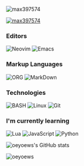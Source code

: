 <p align="left"> <img src="https://komarev.com/ghpvc/?username=oeyoews&label=Profile%20views&color=0e75b6&style=flat" alt="max397574" /> </p>

<p align="left"> <a href="https://github.com/ryo-ma/github-profile-trophy"><img src="https://github-profile-trophy.vercel.app/?username=oeyoews" alt="max397574" /></a> </p>

<h3>Editors</h4>
<p>
  <img src="https://img.shields.io/badge/Neovim-57A143?logo=neovim&logoColor=white&style=for-the-badge" alt="Neovim" />
  <img src="https://img.shields.io/badge/Emacs-7F5AB6?logo=gnu-emacs&logoColor=white&style=for-the-badge" alt="Emacs" />
</p>

<h3>Markup Languages</h5>
<p>
  <img src="https://img.shields.io/badge/ORG-d474c9?style=for-the-badge&logo=org&logoColor=white" alt="ORG" />
  <img src="https://img.shields.io/badge/Markdown-000000?style=for-the-badge&logo=markdown&logoColor=white" alt="MarkDown" />
</p> 


<h3>Technologies</h3>
<p>
  <img src="https://img.shields.io/badge/SHELL-121011?style=for-the-badge&logo=gnu-bash&logoColor=white" alt="BASH" />
  <img src="https://img.shields.io/badge/Linux-FCC624?style=for-the-badge&logo=linux&logoColor=black" alt="Linux" />
  <img src="https://img.shields.io/badge/Git-F05032?style=for-the-badge&logo=git&logoColor=white" alt="Git" />
</p>

<h3>I'm currently learning</h3>
<p>
  <img src="https://img.shields.io/badge/LUA-2c2cc7?style=for-the-badge&logo=lua&logoColor=white" alt="Lua" />
  <img src="https://img.shields.io/badge/JavaScript-F7DF1E?style=for-the-badge&logo=javascript&logoColor=black" alt="JavaScript" />
  <img src="https://img.shields.io/badge/Python-3776AB?style=for-the-badge&logo=python&logoColor=white" alt="Python" />
</p>

![oeyoews's GitHub stats](https://github-readme-stats.vercel.app/api?username=oeyoews&theme=vue&show_icons=true)

<!--
[![Top Langs](https://github-readme-stats.vercel.app/api/top-langs/?username=oeyoews&langs_count=8)](https://github.com/anuraghazra/github-readme-stats)
-->
<p><img align="center" src="https://github-readme-streak-stats.herokuapp.com/?user=oeyoews&" alt="oeyoews" /></p>



